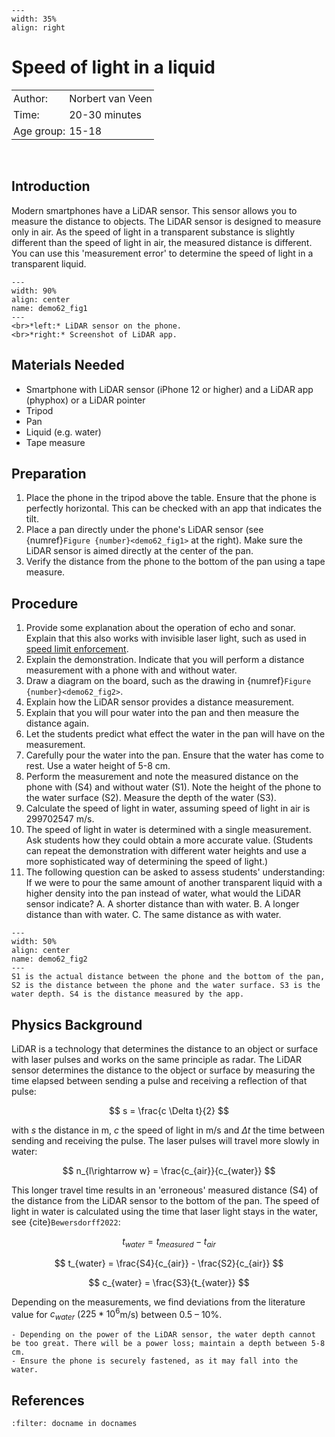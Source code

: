 ```{figure} ../../figures/confirmed.png
---
width: 35%
align: right
```

# Speed of light in a liquid

<table style="width: 100%; border-collapse: collapse; border: none;">
    <tr style="background-color: var(--background-color);">  
        <td style="text-align: left; padding: 3px; border: none; color: var(--text-color)">Author:</td>
        <td style="text-align: left; padding: 3px; border: none; color: var(--text-color)">Norbert van Veen</td>
    </tr>
    <tr style="background-color: var(--background-color);"> 
        <td style="text-align: left; padding: 3px; border: none; color: var(--text-color)">Time:</td>
        <td style="text-align: left; padding: 3px; border: none; color: var(--text-color)">20-30 minutes</td>
    </tr>
    <tr style="background-color: var(--background-color);"> 
        <td style="text-align: left; padding: 3px; border: none; color: var(--text-color)">Age group:</td>
        <td style="text-align: left; padding: 3px; border: none; color: var(--text-color)">15-18</td>
    </tr>
</table><br>

## Introduction
Modern smartphones have a LiDAR sensor. This sensor allows you to measure the distance to objects. The LiDAR sensor is designed to measure only in air. As the speed of light in a transparent substance is slightly different than the speed of light in air, the measured distance is different. You can use this 'measurement error' to determine the speed of light in a transparent liquid.

```{figure} demo62_figure1.png
---
width: 90%
align: center
name: demo62_fig1
---
<br>*left:* LiDAR sensor on the phone.
<br>*right:* Screenshot of LiDAR app.
```

## Materials Needed
- Smartphone with LiDAR sensor (iPhone 12 or higher) and a LiDAR app (phyphox) or a LiDAR pointer
- Tripod
- Pan
- Liquid (e.g. water)
- Tape measure

## Preparation
1. Place the phone in the tripod above the table. Ensure that the phone is perfectly horizontal. This can be checked with an app that indicates the tilt. 
2. Place a pan directly under the phone's LiDAR sensor (see {numref}`Figure {number}<demo62_fig1>` at the right). Make sure the LiDAR sensor is aimed directly at the center of the pan. 
3. Verify the distance from the phone to the bottom of the pan using a tape measure.

## Procedure
1. Provide some explanation about the operation of echo and sonar. Explain that this also works with invisible laser light, such as used in [speed limit enforcement](https://en.wikipedia.org/wiki/Lidar_traffic_enforcement).
2. Explain the demonstration. Indicate that you will perform a distance measurement with a phone with and without water.
3. Draw a diagram on the board, such as the drawing in {numref}`Figure {number}<demo62_fig2>`.
4. Explain how the LiDAR sensor provides a distance measurement.
5. Explain that you will pour water into the pan and then measure the distance again.
6. Let the students predict what effect the water in the pan will have on the measurement.
7. Carefully pour the water into the pan. Ensure that the water has come to rest. Use a water height of 5-8 cm.
8. Perform the measurement and note the measured distance on the phone with (S4) and without water (S1). Note the height of the phone to the water surface (S2). Measure the depth of the water (S3).
9. Calculate the speed of light in water, assuming speed of light in air is 299702547 m/s.
10. The speed of light in water is determined with a single measurement. Ask students how they could obtain a more accurate value. (Students can repeat the demonstration with different water heights and use a more sophisticated way of determining the speed of light.)
11. The following question can be asked to assess students' understanding: If we were to pour the same amount of another transparent liquid with a higher density into the pan instead of water, what would the LiDAR sensor indicate?
    A. A shorter distance than with water.
    B. A longer distance than with water.
    C. The same distance as with water.
    
```{figure} demo62_figure2.jpg
---
width: 50%
align: center
name: demo62_fig2
---
S1 is the actual distance between the phone and the bottom of the pan, S2 is the distance between the phone and the water surface. S3 is the water depth. S4 is the distance measured by the app.
```

## Physics Background
LiDAR is a technology that determines the distance to an object or surface with laser pulses and works on the same principle as radar. The LiDAR sensor determines the distance to the object or surface by measuring the time elapsed between sending a pulse and receiving a reflection of that pulse: 

$$ s = \frac{c \Delta t}{2} $$

with $s$ the distance in m, $c$ the speed of light in m/s and $\Delta t$ the time between sending and receiving the pulse. The laser pulses will travel more slowly in water:

$$ n_{l\rightarrow w} = \frac{c_{air}}{c_{water}} $$ 

This longer travel time results in an 'erroneous' measured distance (S4) of the distance from the LiDAR sensor to the bottom of the pan. The speed of light in water is calculated using the time that laser light stays in the water, see {cite}`Bewersdorff2022`:

$$ t_{water} = t_{measured} - t_{air} $$

$$ t_{water} = \frac{S4}{c_{air}} - \frac{S2}{c_{air}} $$

$$ c_{water} = \frac{S3}{t_{water}} $$ 

Depending on the measurements, we find deviations from the literature value for $c_{water}$ ($225*10^6$m/s) between 0.5 – 10%.

```{tip}
- Depending on the power of the LiDAR sensor, the water depth cannot be too great. There will be a power loss; maintain a depth between 5-8 cm.
- Ensure the phone is securely fastened, as it may fall into the water.
```
## References
```{bibliography}
:filter: docname in docnames
```